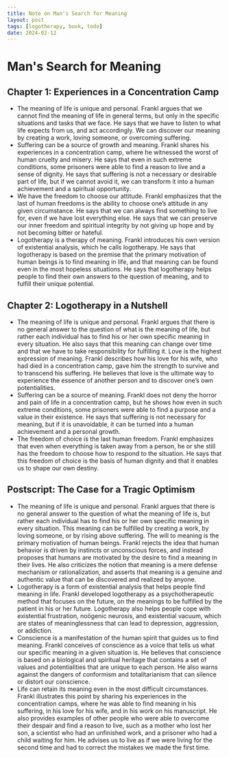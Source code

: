 ```yaml
---
title: Note on Man's Search for Meaning
layout: post
tags: [logotherapy, book, todo]
date: 2024-02-12
---
```


# Man's Search for Meaning

## Chapter 1: Experiences in a Concentration Camp

- The meaning of life is unique and personal. Frankl argues that we cannot find the meaning of life in general terms,
  but only in the specific situations and tasks that we face. He says that we have to listen to what life expects from
  us, and act accordingly. We can discover our meaning by creating a work, loving someone, or overcoming suffering.
- Suffering can be a source of growth and meaning. Frankl shares his experiences in a concentration camp, where he
  witnessed the worst of human cruelty and misery. He says that even in such extreme conditions, some prisoners were
  able to find a reason to live and a sense of dignity. He says that suffering is not a necessary or desirable part of
  life, but if we cannot avoid it, we can transform it into a human achievement and a spiritual opportunity.
- We have the freedom to choose our attitude. Frankl emphasizes that the last of human freedoms is the ability to choose
  one’s attitude in any given circumstance. He says that we can always find something to live for, even if we have lost
  everything else. He says that we can preserve our inner freedom and spiritual integrity by not giving up hope and by
  not becoming bitter or hateful.
- Logotherapy is a therapy of meaning. Frankl introduces his own version of existential analysis, which he calls
  logotherapy. He says that logotherapy is based on the premise that the primary motivation of human beings is to find
  meaning in life, and that meaning can be found even in the most hopeless situations. He says that logotherapy helps
  people to find their own answers to the question of meaning, and to fulfill their unique potential.

## Chapter 2: Logotherapy in a Nutshell

- The meaning of life is unique and personal. Frankl argues that there is no general answer to the question of what is the
meaning of life, but rather each individual has to find his or her own specific meaning in every situation. He also says
that this meaning can change over time and that we have to take responsibility for fulfilling it.
Love is the highest expression of meaning. Frankl describes how his love for his wife, who had died in a concentration
camp, gave him the strength to survive and to transcend his suffering. He believes that love is the ultimate way to
experience the essence of another person and to discover one’s own potentialities.
- Suffering can be a source of meaning. Frankl does not deny the horror and pain of life in a concentration camp, but he
shows how even in such extreme conditions, some prisoners were able to find a purpose and a value in their existence. He
says that suffering is not necessary for meaning, but if it is unavoidable, it can be turned into a human achievement
and a personal growth.
- The freedom of choice is the last human freedom. Frankl emphasizes that even when everything is taken away from a
person, he or she still has the freedom to choose how to respond to the situation. He says that this freedom of choice
is the basis of human dignity and that it enables us to shape our own destiny.

## Postscript: The Case for a Tragic Optimism

- The meaning of life is unique and personal. Frankl argues that there is no general answer to the question of what the
meaning of life is, but rather each individual has to find his or her own specific meaning in every situation. This
meaning can be fulfilled by creating a work, by loving someone, or by rising above suffering.
The will to meaning is the primary motivation of human beings. Frankl rejects the idea that human behavior is driven by
instincts or unconscious forces, and instead proposes that humans are motivated by the desire to find a meaning in their
lives. He also criticizes the notion that meaning is a mere defense mechanism or rationalization, and asserts that
meaning is a genuine and authentic value that can be discovered and realized by anyone.
- Logotherapy is a form of existential analysis that helps people find meaning in life. Frankl developed logotherapy as a
psychotherapeutic method that focuses on the future, on the meanings to be fulfilled by the patient in his or her
future. Logotherapy also helps people cope with existential frustration, noögenic neurosis, and existential vacuum,
which are states of meaninglessness that can lead to depression, aggression, or addiction.
- Conscience is a manifestation of the human spirit that guides us to find meaning. Frankl conceives of conscience as a
voice that tells us what our specific meaning in a given situation is. He believes that conscience is based on a
biological and spiritual heritage that contains a set of values and potentialities that are unique to each person. He
also warns against the dangers of conformism and totalitarianism that can silence or distort our conscience.
- Life can retain its meaning even in the most difficult circumstances. Frankl illustrates this point by sharing his
experiences in the concentration camps, where he was able to find meaning in his suffering, in his love for his wife,
and in his work on his manuscript. He also provides examples of other people who were able to overcome their despair and
find a reason to live, such as a mother who lost her son, a scientist who had an unfinished work, and a prisoner who had
a child waiting for him. He advises us to live as if we were living for the second time and had to correct the mistakes
we made the first time.
